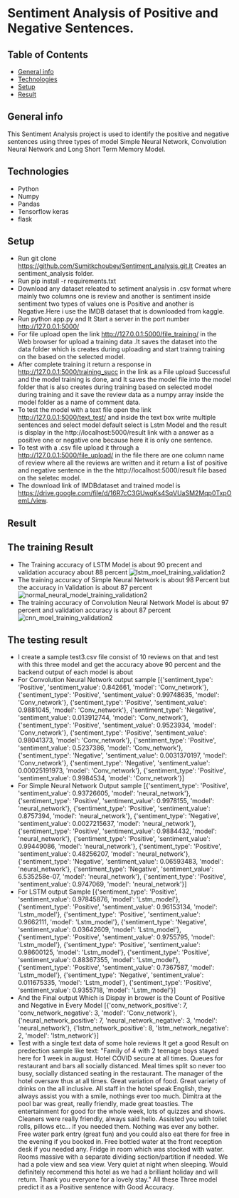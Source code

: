 # Sentiment Analysis of Positive and Negative Sentences.
## Table of Contents
* [General info](#general-info)
* [Technologies](#technologies)
* [Setup](#setup)
* [Result](#result)
## General info
This Sentiment Analysis project is used to identify the positive and negative sentences using three types of model  Simple Neural Network, Convolution Neural Network and Long Short Term Memory Model.
## Technologies
* Python
* Numpy
* Pandas
* Tensorflow keras
* flask

## Setup
  * Run git clone https://github.com/Sumitkchoubey/Sentiment_analysis.git.It Creates an sentiment_analysis folder.
  * Run pip install -r requirements.txt
  * Download any dataset releated to setiment analysis in .csv format where mainly two columns one is review and another is sentiment inside sentiment two types of values one is Positive and another is Negative.Here i use the IMDB dataset that is downloaded from kaggle.
  * Run python app.py and It Start a server in the port number  http://127.0.0.1:5000/
  * For file upload open the link http://127.0.0.1:5000/file_training/ in the Web browser for upload a training data .It saves the dataset into the data folder which is creates during uploading and start trainng training on the based on the selected model.
  * After complete training it return a response in http://127.0.0.1:5000/training_succ in the link as a File upload Successful and the model training is done, and It saves the model file into the model folder that is also creates during training based on selected model during training and it save the review data as a numpy array inside the model folder as a name of comment data.
  * To test the model with a  text file open the link http://127.0.0.1:5000/text_test/ and inside the text box write multiple sentences and select model default select is Lstm Model and the result is display in the http://localhost:5000/result link with a answer as a positive one or negative one because here it is only one sentence.
  * To test with a .csv file upload it through a http://127.0.0.1:5000/file_upload/ in the file there are one column name of review where all the reviews are written and it return a list of positive and negative sentence in the the http://localhost:5000/result  file based on the seletec model.
  * The download link of IMDBdataset and trained model is https://drive.google.com/file/d/16R7cC3GUwqKs4SqVUaSM2Mqp0TxpOemL/view.
  
## Result
 ## The training Result 
  * The Training accuracy of LSTM Model is about 90 precent and validation accuracy about 88 percent
    ![lstm_moel_training_validation2](https://user-images.githubusercontent.com/24955305/97660591-17b4ad00-1a98-11eb-86fb-7da3deb8611c.png)
  * The training accuracy of Simple Neural Network is about 98 Percent but the accuracy in Validation is about 87 percent
    ![normal_neural_model_training_validation2](https://user-images.githubusercontent.com/24955305/97660891-db358100-1a98-11eb-8133-7113e508ad83.png)
  * The training accuracy of Convolution Neural Network Model is about 97 percent and validation accuracy is about 87 percent
    ![cnn_moel_training_validation2](https://user-images.githubusercontent.com/24955305/97661131-8ba38500-1a99-11eb-802d-6ad6960e43bc.png)
 ## The testing result
 * I create a sample test3.csv file consist  of 10 reviews on that and test with this three model and get the accuracy above 90 percent and the backend output of each model is    about 
 * For Convolution Neural Network output sample
  [{'sentiment_type': 'Positive', 'sentiment_value': 0.842661, 'model': 'Conv_network'}, {'sentiment_type': 'Positive', 'sentiment_value': 0.99748635, 'model': 'Conv_network'}, {'sentiment_type': 'Positive', 'sentiment_value': 0.9881045, 'model': 'Conv_network'}, {'sentiment_type': 'Negative', 'sentiment_value': 0.013912744, 'model': 'Conv_network'}, {'sentiment_type': 'Positive', 'sentiment_value': 0.9523934, 'model': 'Conv_network'}, {'sentiment_type': 'Positive', 'sentiment_value': 0.98041373, 'model': 'Conv_network'}, {'sentiment_type': 'Positive', 'sentiment_value': 0.5237386, 'model': 'Conv_network'}, {'sentiment_type': 'Negative', 'sentiment_value': 0.0031370197, 'model': 'Conv_network'}, {'sentiment_type': 'Negative', 'sentiment_value': 0.00025191973, 'model': 'Conv_network'}, {'sentiment_type': 'Positive', 'sentiment_value': 0.9984534, 'model': 'Conv_network'}]
* For Simple Neural Network Output sample 
[{'sentiment_type': 'Positive', 'sentiment_value': 0.93726605, 'model': 'neural_network'}, {'sentiment_type': 'Positive', 'sentiment_value': 0.9978155, 'model': 'neural_network'}, {'sentiment_type': 'Positive', 'sentiment_value': 0.8757394, 'model': 'neural_network'}, {'sentiment_type': 'Negative', 'sentiment_value': 0.0027215637, 'model': 'neural_network'}, {'sentiment_type': 'Positive', 'sentiment_value': 0.9884432, 'model': 'neural_network'}, {'sentiment_type': 'Positive', 'sentiment_value': 0.99449086, 'model': 'neural_network'}, {'sentiment_type': 'Positive', 'sentiment_value': 0.48256207, 'model': 'neural_network'}, {'sentiment_type': 'Negative', 'sentiment_value': 0.06593483, 'model': 'neural_network'}, {'sentiment_type': 'Negative', 'sentiment_value': 6.535258e-07, 'model': 'neural_network'}, {'sentiment_type': 'Positive', 'sentiment_value': 0.9747069, 'model': 'neural_network'}]
* For LSTM output Sample
[{'sentiment_type': 'Positive', 'sentiment_value': 0.97845876, 'model': 'Lstm_model'}, {'sentiment_type': 'Positive', 'sentiment_value': 0.96153134, 'model': 'Lstm_model'}, {'sentiment_type': 'Positive', 'sentiment_value': 0.9662111, 'model': 'Lstm_model'}, {'sentiment_type': 'Negative', 'sentiment_value': 0.03642609, 'model': 'Lstm_model'}, {'sentiment_type': 'Positive', 'sentiment_value': 0.9755795, 'model': 'Lstm_model'}, {'sentiment_type': 'Positive', 'sentiment_value': 0.98600125, 'model': 'Lstm_model'}, {'sentiment_type': 'Positive', 'sentiment_value': 0.88367355, 'model': 'Lstm_model'}, {'sentiment_type': 'Positive', 'sentiment_value': 0.7367587, 'model': 'Lstm_model'}, {'sentiment_type': 'Negative', 'sentiment_value': 0.011675335, 'model': 'Lstm_model'}, {'sentiment_type': 'Positive', 'sentiment_value': 0.9355718, 'model': 'Lstm_model'}]
* And the Final output Which is Dispay in brower is  the Count of Positive and Negative in Every Model
[{'conv_network_positive': 7, 'conv_network_negative': 3, 'model': 'Conv_network'}, {'neural_network_positive': 7, 'neural_network_negative': 3, 'model': 'neural_network'}, {'lstm_network_positive': 8, 'lstm_network_negative': 2, 'model': 'lstm_network'}]
* Test with a single text data of some hole reviews It get a good Result on predection sample like 
 text: "Family of 4 with 2 teenage boys stayed here for 1 week in august. Hotel COVID secure at all times. Queues for restaurant and bars all socially distanced. Meal times split so never too busy, socially distanced seating in the restaurant. The manager of the hotel oversaw thus at all times. Great variation of food. Great variety of drinks on the all inclusive. All staff in the hotel speak English, they always assist you with a smile, nothings ever too much. Dimitra at the pool bar was great, really friendly, made great toasties. The entertainment for good for the whole week, lots of quizzes and shows. Cleaners were really friendly, always said hello. Assisted you with toilet rolls, pillows etc... if you needed them. Nothing was ever any bother. Free water park entry (great fun) and you could also eat there for free in the evening if you booked in. Free bottled water at the front reception desk if you needed any. Fridge in room which was stocked with water. Rooms massive with a separate dividing section/partition if needed. We had a pole view and sea view. Very quiet at night when sleeping. Would definitely recommend this hotel as we had a brilliant holiday and will return. Thank you everyone for a lovely stay."
 All these Three model predict it as a Positive sentence with Good Accuracy.
 

